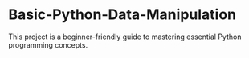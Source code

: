 # Basic-Python-Data-Manipulation
This project is a beginner-friendly guide to mastering essential Python programming concepts.
